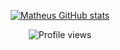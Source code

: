 <div align="center"/>

[![Matheus GitHub stats](https://github-readme-stats.vercel.app/api?username=gsmatheus&count_private=true&show_icons=true&theme=midnight-purple&hide=prs,contribs)](https://github.com/gsmatheus/)
<p align="center"> <img src="https://komarev.com/ghpvc/?username=gsmatheus&color=green" alt="Profile views" /> </p>
